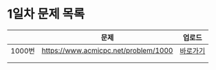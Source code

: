 # 1일차 문제 목록

|        | 문제                                 | 업로드             |
| ------ | ------------------------------------ | ------------------ |
| 1000번 | https://www.acmicpc.net/problem/1000 | [바로가기](./1000) |
|        |                                      |                    |
|        |                                      |                    |

